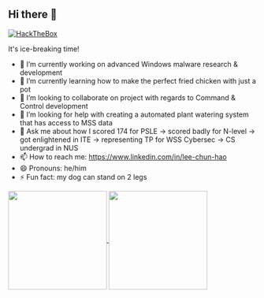 ## Hi there 🤖

[![HackTheBox](https://www.hackthebox.eu/badge/image/152036)](https://www.hackthebox.eu/home/users/profile/152036)

It's ice-breaking time!

- 🔭 I’m currently working on advanced Windows malware research & development
- 🌱 I’m currently learning how to make the perfect fried chicken with just a pot
- 👯 I’m looking to collaborate on project with regards to Command & Control development
- 🤔 I’m looking for help with creating a automated plant watering system that has access to MSS data
- 💬 Ask me about how I scored 174 for PSLE -> scored badly for N-level -> got enlightened in ITE -> representing TP for WSS Cybersec -> CS undergrad in NUS
- 📫 How to reach me: https://www.linkedin.com/in/lee-chun-hao
- 😄 Pronouns: he/him
- ⚡ Fun fact: my dog can stand on 2 legs

<a href="https://github.com/anuraghazra/github-readme-stats">
  <img height=200 align="center" src="https://github-readme-stats.vercel.app/api/top-langs?username=0x4F776C&hide=html,scss,stylus,blade,jupyter%20notebook,css,dockerfile&theme=dracula&show_icons=true" />
</a>
<a href="https://github.com/anuraghazra/convoychat">
  <img height=200 align="center" src="https://github-readme-stats.vercel.app/api?username=0x4F776C&theme=dracula&rank_icon=github&show_icons=true" />
</a>
